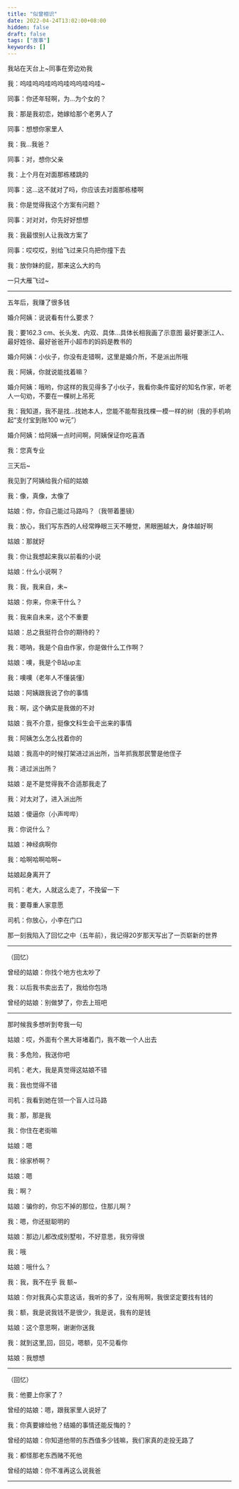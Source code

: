 ```yaml
---
title: "似曾相识"
date: 2022-04-24T13:02:00+08:00
hidden: false
draft: false
tags: ["故事"]
keywords: []
---
```


我站在天台上~同事在旁边劝我

我：呜哇呜呜哇呜呜哇呜呜哇呜哇~

同事：你还年轻啊，为...为个女的？

我：那是我初恋，她嫁给那个老男人了

同事：想想你家里人

我：我...我爸？

同事：对，想你父亲

我：上个月在对面那栋楼跳的

同事：这...这不就对了吗，你应该去对面那栋楼啊

我：你是觉得我这个方案有问题？

同事：对对对，你先好好想想

我：我最恨别人让我改方案了

同事：哎哎哎，别给飞过来只鸟把你撞下去

我：放你妹的屁，那来这么大的鸟

一只大雁飞过~

---------------------------------------------------------------

五年后，我赚了很多钱

婚介阿姨：说说看有什么要求？

我：要162.3 cm、长头发、内双、具体...具体长相我画了示意图 最好要浙江人、最好姓徐、最好爸爸开小超市的妈妈是教书的

婚介阿姨：小伙子，你没有走错啊，这里是婚介所，不是派出所哦

我：阿姨，你就说能找着嘛？

婚介阿姨：哦哟，你这样的我见得多了小伙子，我看你条件蛮好的知名作家，听老人一句劝，不要在一棵树上吊死

我：我知道，我不是找...找她本人，您能不能帮我找棵一模一样的树（我的手机响起“支付宝到账100 w元”）

婚介阿姨：给阿姨一点时间啊，阿姨保证你吃喜酒

我：您真专业

三天后~

我见到了阿姨给我介绍的姑娘

我：像，真像，太像了

姑娘：你，你自己能过马路吗？（我带着墨镜）

我：放心，我们写东西的人经常睁眼三天不睡觉，黑眼圈越大，身体越好啊

姑娘：那就好

我：你让我想起来我以前看的小说

姑娘：什么小说啊？

我：我，我来自，未~

姑娘：你来，你来干什么？

我：我来自未来，这个不重要

姑娘：总之我挺符合你的期待的？

我：嗯呐，我是个自由作家，你是做什么工作啊？

姑娘：噢，我是个B站up主

我：噢噢（老年人不懂装懂）

姑娘：阿姨跟我说了你的事情

我：啊，这个确实是我做的不对

姑娘：我不介意，挺像文科生会干出来的事情

我：阿姨怎么怎么找着你的

姑娘：我高中的时候打架进过派出所，当年抓我那民警是他侄子

我：进过派出所？

姑娘：是不是觉得我不合适那我走了

我：对太对了，进入派出所

姑娘：傻逼你（小声哔哔）

我：你说什么？

姑娘：神经病啊你

我：哈啊哈啊哈啊~

姑娘起身离开了

司机：老大，人就这么走了，不挽留一下

我：要尊重人家意愿

司机：你放心，小李在门口

那一刻我陷入了回忆之中（五年前），我记得20岁那天写出了一页崭新的世界

----------

（回忆）

曾经的姑娘：你找个地方也太吵了

我：以后我书卖出去了，我给你包场

曾经的姑娘：别做梦了，你去上班吧

---------

那时候我多想听到夸我一句

姑娘：哎，外面有个黑大哥堵着门，我不敢一个人出去

我：多危险，我送你吧



司机：老大，我是真觉得这姑娘不错

我：我也觉得不错

司机：我看到她在领一个盲人过马路

我：那，那是我



我：你住在老街嘛

姑娘：嗯

我：徐家桥啊？

姑娘：嗯

我：啊？

姑娘：骗你的，你忘不掉的那位，住那儿啊？

我：嗯，你还挺聪明的

姑娘：那边儿都改成别墅啦，不好意思，我穷得很

我：哦

姑娘：哦什么？

我：我，我不在乎  我 额~

姑娘：你对我真心实意这话，我听的多了，没有用啊，我很坚定要找有钱的

我：额，我是说我钱不是很少，我是说，我有的是钱

姑娘：这个意思啊，谢谢你送我

我：就到这里,回，回见，嗯额，见不见看你

姑娘：我想想

------

（回忆）

我：他要上你家了？

曾经的姑娘：嗯，跟我家里人说好了

我：你真要嫁给他？结婚的事情还能反悔的？

曾经的姑娘：你知道他带的东西值多少钱嘛，我们家真的走投无路了

我：都怪那老东西赌不死他

曾经的姑娘：你不准再这么说我爸

---------

